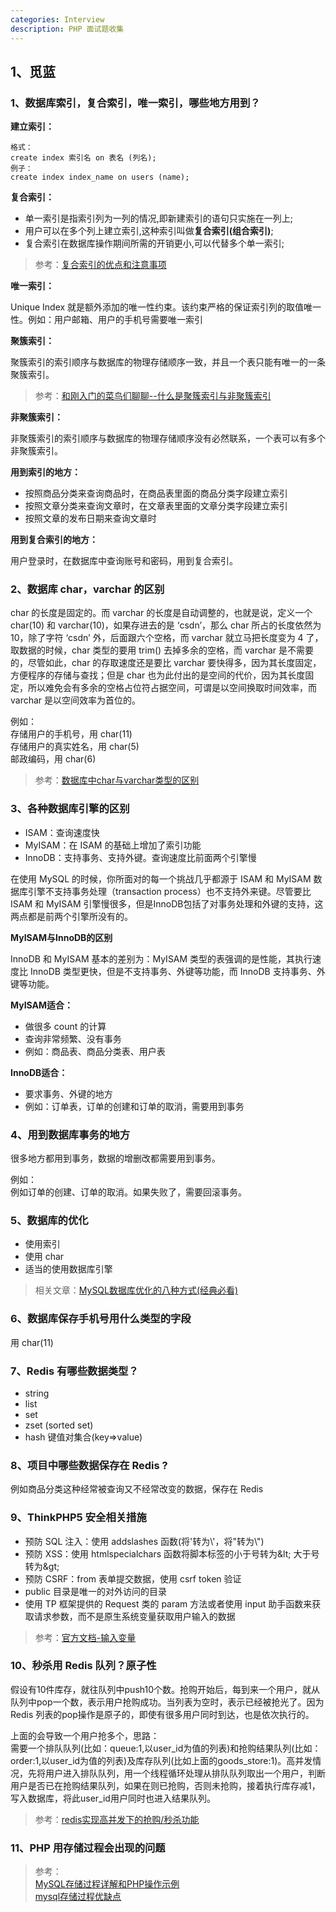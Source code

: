 ```yaml
---
categories: Interview
description: PHP 面试题收集
---
```


## 1、觅蓝

### 1、数据库索引，复合索引，唯一索引，哪些地方用到？

**建立索引：**
```
格式：
create index 索引名 on 表名 (列名);
例子：
create index index_name on users (name);
```

**复合索引：**

- 单一索引是指索引列为一列的情况,即新建索引的语句只实施在一列上;     
- 用户可以在多个列上建立索引,这种索引叫做**复合索引(组合索引)**;     
- 复合索引在数据库操作期间所需的开销更小,可以代替多个单一索引;

> 参考：[复合索引的优点和注意事项](https://www.cnblogs.com/summer0space/p/7247778.html)

**唯一索引：**

Unique Index 就是额外添加的唯一性约束。该约束严格的保证索引列的取值唯一性。例如：用户邮箱、用户的手机号需要唯一索引

**聚簇索引：**

聚簇索引的索引顺序与数据库的物理存储顺序一致，并且一个表只能有唯一的一条聚簇索引。

> 参考：[和刚入门的菜鸟们聊聊--什么是聚簇索引与非聚簇索引](https://www.cnblogs.com/auxg/p/Cluster-and-NonCluster-index.html)

**非聚簇索引：**

非聚簇索引的索引顺序与数据库的物理存储顺序没有必然联系，一个表可以有多个非聚簇索引。

**用到索引的地方：**

* 按照商品分类来查询商品时，在商品表里面的商品分类字段建立索引
* 按照文章分类来查询文章时，在文章表里面的文章分类字段建立索引
* 按照文章的发布日期来查询文章时

**用到复合索引的地方：**

用户登录时，在数据库中查询账号和密码，用到复合索引。

### 2、数据库 char，varchar 的区别

char 的长度是固定的。而 varchar 的长度是自动调整的，也就是说，定义一个 char(10) 和 varchar(10)，如果存进去的是 ‘csdn’，那么 char 所占的长度依然为 10，除了字符 ‘csdn’ 外，后面跟六个空格，而 varchar 就立马把长度变为 4 了，取数据的时候，char 类型的要用 trim() 去掉多余的空格，而  varchar 是不需要的，尽管如此，char 的存取速度还是要比 varchar 要快得多，因为其长度固定，方便程序的存储与查找；但是 char 也为此付出的是空间的代价，因为其长度固定，所以难免会有多余的空格占位符占据空间，可谓是以空间换取时间效率，而 varchar 是以空间效率为首位的。

例如：  
存储用户的手机号，用 char(11)  
存储用户的真实姓名，用 char(5)  
邮政编码，用 char(6)

>参考：[数据库中char与varchar类型的区别](https://www.cnblogs.com/Berryxiong/p/6248464.html)

### 3、各种数据库引擎的区别

- ISAM：查询速度快
- MyISAM：在 ISAM 的基础上增加了索引功能
- InnoDB：支持事务、支持外键。查询速度比前面两个引擎慢

在使用 MySQL 的时候，你所面对的每一个挑战几乎都源于 ISAM 和 MyISAM 数据库引擎不支持事务处理（transaction process）也不支持外来键。尽管要比 ISAM 和  MyISAM 引擎慢很多，但是InnoDB包括了对事务处理和外键的支持，这两点都是前两个引擎所没有的。

**MyISAM与InnoDB的区别**

InnoDB 和 MyISAM 基本的差别为：MyISAM 类型的表强调的是性能，其执行速度比 InnoDB 类型更快，但是不支持事务、外键等功能，而 InnoDB 支持事务、外键等功能。

**MyISAM适合：**

- 做很多 count 的计算
- 查询非常频繁、没有事务
- 例如：商品表、商品分类表、用户表

**InnoDB适合：**

- 要求事务、外键的地方
- 例如：订单表，订单的创建和订单的取消，需要用到事务

### 4、用到数据库事务的地方

很多地方都用到事务，数据的增删改都需要用到事务。

例如：  
例如订单的创建、订单的取消。如果失败了，需要回滚事务。

### 5、数据库的优化

- 使用索引
- 使用 char
- 适当的使用数据库引擎

>相关文章：[MySQL数据库优化的八种方式(经典必看)](https://www.cnblogs.com/zhyunfe/p/6209074.html)

### 6、数据库保存手机号用什么类型的字段

用 char(11)  

### 7、Redis 有哪些数据类型？

- string
- list
- set
- zset  (sorted set)
- hash  键值对集合(key=>value)

### 8、项目中哪些数据保存在 Redis ?

例如商品分类这种经常被查询又不经常改变的数据，保存在 Redis

### 9、ThinkPHP5 安全相关措施

- 预防 SQL 注入：使用 addslashes 函数(将'转为\\'，将"转为\\")
- 预防 XSS：使用 htmlspecialchars 函数将脚本标签的小于号转为\&lt; 大于号转为\&gt;
- 预防 CSRF：from 表单提交数据，使用 csrf token 验证
- public 目录是唯一的对外访问的目录
- 使用 TP 框架提供的 Request 类的 param 方法或者使用 input 助手函数来获取请求参数，而不是原生系统变量获取用户输入的数据

>参考：[官方文档-输入变量](https://www.kancloud.cn/manual/thinkphp5/118044)

### 10、秒杀用 Redis 队列？原子性

假设有10件库存，就往队列中push10个数。抢购开始后，每到来一个用户，就从队列中pop一个数，表示用户抢购成功。当列表为空时，表示已经被抢光了。因为 Redis 列表的pop操作是原子的，即使有很多用户同时到达，也是依次执行的。

上面的会导致一个用户抢多个，思路：   
需要一个排队队列(比如：queue:1,以user_id为值的列表)和抢购结果队列(比如：order:1,以user_id为值的列表)及库存队列(比如上面的goods_store:1)。高并发情况，先将用户进入排队队列，用一个线程循环处理从排队队列取出一个用户，判断用户是否已在抢购结果队列，如果在则已抢购，否则未抢购，接着执行库存减1，写入数据库，将此user_id用户同时也进入结果队列。


>参考：[redis实现高并发下的抢购/秒杀功能](https://www.cnblogs.com/phpper/p/7085663.html)

### 11、PHP 用存储过程会出现的问题

> 参考：  
> [MySQL存储过程详解和PHP操作示例](https://www.cnblogs.com/gxldan/p/4066914.html)  
> [mysql存储过程优缺点](https://blog.csdn.net/u014209975/article/details/52243295)


